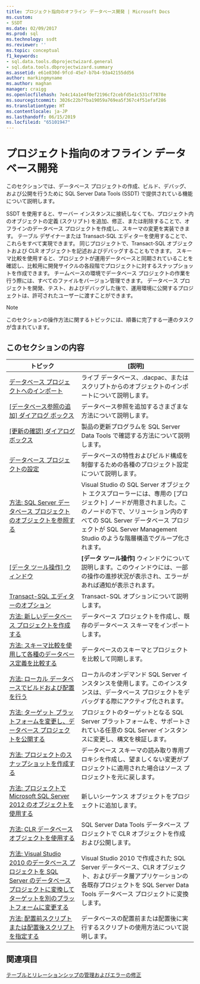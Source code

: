 ```yaml
---
title: プロジェクト指向のオフライン データベース開発 | Microsoft Docs
ms.custom:
- SSDT
ms.date: 02/09/2017
ms.prod: sql
ms.technology: ssdt
ms.reviewer: ''
ms.topic: conceptual
f1_keywords:
- sql.data.tools.dbprojectwizard.general
- sql.data.tools.dbprojectwizard.summary
ms.assetid: e61e830d-9fcd-45e7-b7b4-93a42155dd56
author: markingmyname
ms.author: maghan
manager: craigg
ms.openlocfilehash: 7e4c14a1e4f0ef2196cf2cebfd5e1c531cf7878e
ms.sourcegitcommit: 3026c22b7fba19059a769ea5f367c4f51efaf286
ms.translationtype: HT
ms.contentlocale: ja-JP
ms.lasthandoff: 06/15/2019
ms.locfileid: "65101947"
---
```

# <a name="project-oriented-offline-database-development"></a>プロジェクト指向のオフライン データベース開発
このセクションでは、データベース プロジェクトの作成、ビルド、デバッグ、および公開を行うために SQL Server Data Tools (SSDT) で提供されている機能について説明します。  
  
SSDT を使用すると、サーバー インスタンスに接続しなくても、プロジェクト内のオブジェクトの定義 (スクリプト) を追加、修正、または削除することで、オフラインのデータベース プロジェクトを作成し、スキーマの変更を実装できます。 テーブル デザイナーまたは Transact\-SQL エディターを使用することで、これらをすべて実現できます。 同じプロジェクトで、Transact\-SQL オブジェクトおよび CLR オブジェクトを記述およびデバッグすることもできます。 スキーマ比較を使用すると、プロジェクトが運用データベースと同期されていることを確認し、比較用に開発サイクルの各段階でプロジェクトに対するスナップショットを作成できます。 チームベースの環境でデータベース プロジェクトの作業を行う際には、すべてのファイルをバージョン管理できます。 データベース プロジェクトを開発、テスト、およびデバッグした後で、運用環境に公開するプロジェクトは、許可されたユーザーに渡すことができます。  
  
> [!NOTE]  
> このセクションの操作方法に関するトピックには、順番に完了する一連のタスクが含まれています。  
  
## <a name="in-this-section"></a>このセクションの内容  
  
|トピック|[説明]|  
|---------|---------------|  
|[データベース プロジェクトへのインポート](../ssdt/import-into-a-database-project.md)|ライブ データベース、.dacpac、またはスクリプトからのオブジェクトのインポートについて説明します。|  
|[[データベース参照の追加] ダイアログ ボックス](../ssdt/add-database-reference-dialog-box.md)|データベース参照を追加するさまざまな方法について説明します。|  
|[[更新の確認] ダイアログ ボックス](../ssdt/check-for-updates-dialog-box.md)|製品の更新プログラムを SQL Server Data Tools で確認する方法について説明します。|  
|[データベース プロジェクトの設定](../ssdt/database-project-settings.md)|データベースの特性およびビルド構成を制御するための各種のプロジェクト設定について説明します。|  
|[方法: SQL Server データベース プロジェクトのオブジェクトを参照する](../ssdt/how-to-browse-objects-in-a-sql-server-database-project.md)|Visual Studio の SQL Server オブジェクト エクスプローラーには、専用の [プロジェクト] ノードが用意されました。このノードの下で、ソリューション内のすべての SQL Server データベース プロジェクトが SQL Server Management Studio のような階層構造でグループ化されます。|  
|[[データ ツール操作] ウィンドウ](../ssdt/data-tools-operations-window.md)|**[データ ツール操作]** ウィンドウについて説明します。このウィンドウには、一部の操作の進捗状況が表示され、エラーがあれば通知が表示されます。|  
|[Transact-SQL エディターのオプション](../ssdt/transact-sql-editor-options.md)|Transact\-SQL オプションについて説明します。|  
|[方法: 新しいデータベース プロジェクトを作成する](../ssdt/how-to-create-a-new-database-project.md)|データベース プロジェクトを作成し、既存のデータベース スキーマをインポートします。|  
|[方法: スキーマ比較を使用して各種のデータベース定義を比較する](../ssdt/how-to-use-schema-compare-to-compare-different-database-definitions.md)|データベースのスキーマとプロジェクトを比較して同期します。|  
|[方法: ローカル データベースでビルドおよび配置を行う](../ssdt/how-to-build-and-deploy-to-a-local-database.md)|ローカルのオンデマンド SQL Server インスタンスを使用します。このインスタンスは、データベース プロジェクトをデバッグする際にアクティブ化されます。|  
|[方法: ターゲット プラットフォームを変更し、データベース プロジェクトを公開する](../ssdt/how-to-change-target-platform-and-publish-a-database-project.md)|プロジェクトのターゲットとなる SQL Server プラットフォームを、サポートされている任意の SQL Server インスタンスに変更し、構文を検証します。|  
|[方法: プロジェクトのスナップショットを作成する](../ssdt/how-to-create-a-snapshot-of-a-project.md)|データベース スキーマの読み取り専用プロキシを作成し、望ましくない変更がプロジェクトに適用された場合はソース プロジェクトを元に戻します。|  
|[方法: プロジェクトで Microsoft SQL Server 2012 のオブジェクトを使用する](../ssdt/how-to-use-microsoft-sql-server-2012-objects-in-your-project.md)|新しいシーケンス オブジェクトをプロジェクトに追加します。|  
|[方法: CLR データベース オブジェクトを使用する](../ssdt/how-to-work-with-clr-database-objects.md)|SQL Server Data Tools データベース プロジェクトで CLR オブジェクトを作成および公開します。|  
|[方法: Visual Studio 2010 のデータベース プロジェクトを SQL Server のデータベース プロジェクトに変換してターゲットを別のプラットフォームに変更する](../ssdt/how-to-convert-visual-studio-2010-database-projects-to-ssql-server-projects.md)|Visual Studio 2010 で作成された SQL Server データベース、CLR オブジェクト、およびデータ層アプリケーションの各既存プロジェクトを SQL Server Data Tools データベース プロジェクトに変換します。|  
|[方法: 配置前スクリプトまたは配置後スクリプトを指定する](../ssdt/how-to-specify-predeployment-or-postdeployment-scripts.md)|データベースの配置前または配置後に実行するスクリプトの使用方法について説明します。|  
  
## <a name="related-sections"></a>関連項目  
[テーブルとリレーションシップの管理およびエラーの修正](../ssdt/manage-tables-relationships-and-fix-errors.md)  
  
